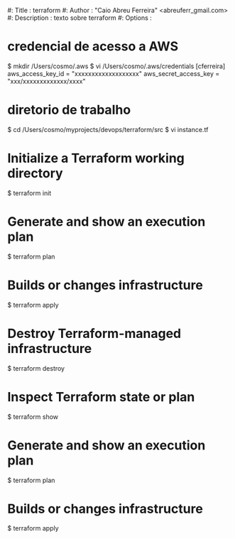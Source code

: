 #: Title : terraform
#: Author : "Caio Abreu Ferreira" <abreuferr_gmail.com>
#: Description : texto sobre terraform
#: Options :

# credencial de acesso a AWS
$ mkdir /Users/cosmo/.aws
$ vi /Users/cosmo/.aws/credentials
	[cferreira]
	aws_access_key_id = "xxxxxxxxxxxxxxxxxxx"
	aws_secret_access_key = "xxx/xxxxxxxxxxxxx/xxxx"

# diretorio de trabalho
$ cd /Users/cosmo/myprojects/devops/terraform/src
$ vi instance.tf

# Initialize a Terraform working directory
$ terraform init

# Generate and show an execution plan
$ terraform plan

# Builds or changes infrastructure 
$ terraform apply

# Destroy Terraform-managed infrastructure
$ terraform destroy

# Inspect Terraform state or plan
$ terraform show

# Generate and show an execution plan
$ terraform plan

# Builds or changes infrastructure 
$ terraform apply